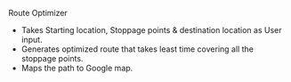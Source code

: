 Route Optimizer

- Takes Starting location, Stoppage points & destination location as User input.
- Generates optimized route that takes least time covering all the stoppage points.
- Maps the path to Google map.

